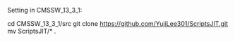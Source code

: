Setting in CMSSW_13_3_1:

cd CMSSW_13_3_1/src
git clone https://github.com/YujiLee301/ScriptsJIT.git
mv ScriptsJIT/* .
